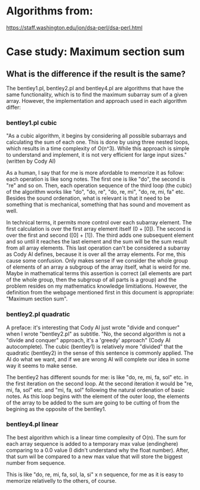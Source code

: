 # Algorithms from:  

https://staff.washington.edu/jon/dsa-perl/dsa-perl.html

# Case study: Maximum section sum  


## What is the difference if the result is the same?  

The bentley1.pl, bentley2.pl and bentley4.pl are algorithms that have the same functionality, which is to find the maximum subarray sum of a given array. However, the implementation and approach used in each algorithm differ:

### bentley1.pl cubic

"As a cubic algorithm, it begins by considering all possible subarrays and calculating the sum of each one. This is done by using three nested loops, which results in a time complexity of O(n^3). While this approach is simple to understand and implement, it is not very efficient for large input sizes." (written by Cody AI)

As a human, I say that for me is more afordable to memorize it as follow: each operation is like song notes. The first one is like "do", the second is "re" and so on. Then, each operation sequence of the third loop (the cubic) of the algorithm works like "do", "do, re", "do, re, mi", "do, re, mi, fa" etc. Besides the sound ordenation, what is relevant is that it need to be something that is mechanical, something that has sound and movement as well. 

In technical terms, it permits more control over each subarray element. The first calculation is over the first array element itself (0 + [0]). The second is over the first and second ([0] + [1]). The third adds one subsequent element and so until it reaches the last element and the sum will be the sum result from all array elements. This last operation can't be considered a subarray as Cody AI defines, because it is over all the array elements. For me, this cause some confusion. Only makes sense if we consider the whole group of elements of an array a subgroup of the array itself, what is weird for me. Maybe in mathematical terms this assertion is correct (all elements are part of the whole group, then the subgroup of all parts is a group) and the problem resides on my mathematics knowledge limitiations. However, the definition from the webpage mentioned first in this document is appropriate: "Maximum section sum".

### bentley2.pl quadratic

A preface: it's interesting that Cody AI just wrote "divide and conquer" when I wrote "bentley2.pl" as subtitle. "No, the second algorithm is not a "divide and conquer" approach, it's a 'greedy' approach" (Cody AI autocomplete). The cubic (bentley1) is relatively more "divided" that the quadratic (bentley2) in the sense of this sentence is commonly applied. The AI do what we want, and if we are wrong AI will complete our idea in some way it seems to make sense.

The bentley2 has different sounds for me: is like "do, re, mi, fa, sol" etc. in the first iteration on the second loop. At the second iteration it would be "re, mi, fa, sol" etc. and "mi, fa, sol" following the natural ordenation of basic notes. As this loop begins with the element of the outer loop, the elements of the array to be added to the sum are going to be cutting of from the begining as the opposite of the bentley1.  


### bentley4.pl linear  

The best algorithm which is a linear time complexity of O(n). The sum for each array sequence is added to a temporary max value (endinghere) comparing to a 0.0 value (I didn't understand why the float number). After, that sum wil be compared to a new max value that will store the biggest number from sequence.

This is like "do, re, mi, fa, sol, la, si" x n sequence, for me as it is easy to memorize relativelly to the others, of course.